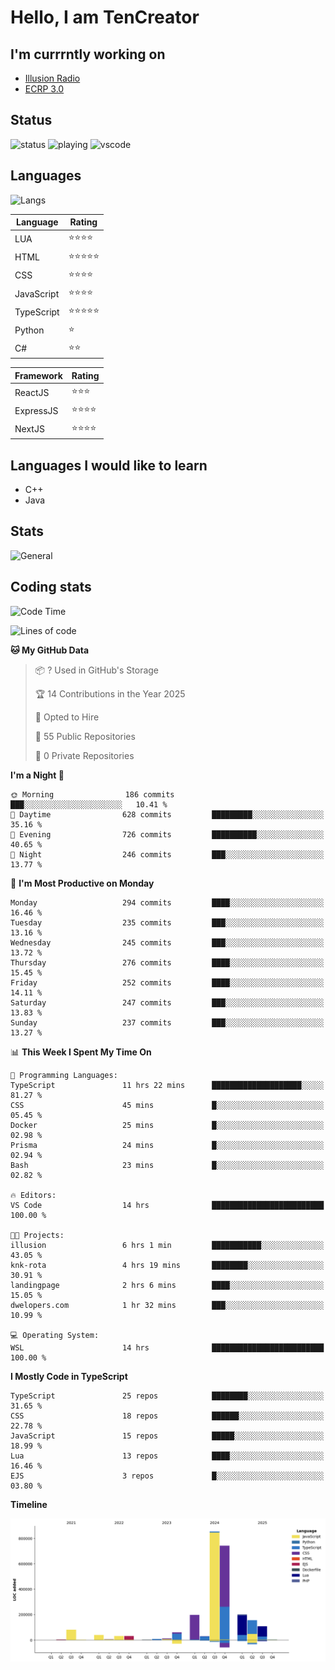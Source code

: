 # Hello, I am TenCreator

## I'm currrntly working on
- [Illusion Radio](https://illusionradio.co.uk/)
- [ECRP 3.0](http://github.com/Emerald-Coast-Roleplay/)

## Status
![status](https://api.statusbadges.me/badge/status/518334475038359555?simple=true&style=for-the-badge)
![playing](https://api.statusbadges.me/badge/playing/518334475038359555?style=for-the-badge)
![vscode](https://api.statusbadges.me/badge/vscode/518334475038359555?style=for-the-badge)

## Languages
![Langs](https://github-readme-stats.vercel.app/api/top-langs/?username=tencreator&layout=compact&theme=radical)


|Language|Rating|
|--------|------|
|LUA|⭐️⭐️⭐️⭐️|
|HTML|⭐️⭐️⭐️⭐️⭐️|
|CSS|⭐️⭐️⭐️⭐️|
|JavaScript|⭐️⭐️⭐️⭐️|
|TypeScript|⭐️⭐️⭐️⭐️⭐️|
|Python|⭐️|
|C#|⭐️⭐️ |

|Framework|Rating|
|--------|------|
|ReactJS|⭐️⭐️⭐|
|ExpressJS|⭐️⭐️⭐️⭐️|
|NextJS|⭐️⭐️⭐⭐️|

## Languages I would like to learn
- C++
- Java

## Stats
![General](https://github-readme-stats.vercel.app/api?username=tencreator&show_icons=true&theme=radical)

## Coding stats

<!--START_SECTION:waka-->
![Code Time](http://img.shields.io/badge/Code%20Time-372%20hrs%2041%20mins-blue)

![Lines of code](https://img.shields.io/badge/From%20Hello%20World%20I%27ve%20Written-1.9%20million%20lines%20of%20code-blue)

**🐱 My GitHub Data** 

> 📦 ? Used in GitHub's Storage 
 > 
> 🏆 14 Contributions in the Year 2025
 > 
> 💼 Opted to Hire
 > 
> 📜 55 Public Repositories 
 > 
> 🔑 0 Private Repositories 
 > 
**I'm a Night 🦉** 

```text
🌞 Morning                186 commits         ███░░░░░░░░░░░░░░░░░░░░░░   10.41 % 
🌆 Daytime                628 commits         █████████░░░░░░░░░░░░░░░░   35.16 % 
🌃 Evening                726 commits         ██████████░░░░░░░░░░░░░░░   40.65 % 
🌙 Night                  246 commits         ███░░░░░░░░░░░░░░░░░░░░░░   13.77 % 
```
📅 **I'm Most Productive on Monday** 

```text
Monday                   294 commits         ████░░░░░░░░░░░░░░░░░░░░░   16.46 % 
Tuesday                  235 commits         ███░░░░░░░░░░░░░░░░░░░░░░   13.16 % 
Wednesday                245 commits         ███░░░░░░░░░░░░░░░░░░░░░░   13.72 % 
Thursday                 276 commits         ████░░░░░░░░░░░░░░░░░░░░░   15.45 % 
Friday                   252 commits         ████░░░░░░░░░░░░░░░░░░░░░   14.11 % 
Saturday                 247 commits         ███░░░░░░░░░░░░░░░░░░░░░░   13.83 % 
Sunday                   237 commits         ███░░░░░░░░░░░░░░░░░░░░░░   13.27 % 
```


📊 **This Week I Spent My Time On** 

```text
💬 Programming Languages: 
TypeScript               11 hrs 22 mins      ████████████████████░░░░░   81.27 % 
CSS                      45 mins             █░░░░░░░░░░░░░░░░░░░░░░░░   05.45 % 
Docker                   25 mins             █░░░░░░░░░░░░░░░░░░░░░░░░   02.98 % 
Prisma                   24 mins             █░░░░░░░░░░░░░░░░░░░░░░░░   02.94 % 
Bash                     23 mins             █░░░░░░░░░░░░░░░░░░░░░░░░   02.82 % 

🔥 Editors: 
VS Code                  14 hrs              █████████████████████████   100.00 % 

🐱‍💻 Projects: 
illusion                 6 hrs 1 min         ███████████░░░░░░░░░░░░░░   43.05 % 
knk-rota                 4 hrs 19 mins       ████████░░░░░░░░░░░░░░░░░   30.91 % 
landingpage              2 hrs 6 mins        ████░░░░░░░░░░░░░░░░░░░░░   15.05 % 
dwelopers.com            1 hr 32 mins        ███░░░░░░░░░░░░░░░░░░░░░░   10.99 % 

💻 Operating System: 
WSL                      14 hrs              █████████████████████████   100.00 % 
```

**I Mostly Code in TypeScript** 

```text
TypeScript               25 repos            ████████░░░░░░░░░░░░░░░░░   31.65 % 
CSS                      18 repos            ██████░░░░░░░░░░░░░░░░░░░   22.78 % 
JavaScript               15 repos            █████░░░░░░░░░░░░░░░░░░░░   18.99 % 
Lua                      13 repos            ████░░░░░░░░░░░░░░░░░░░░░   16.46 % 
EJS                      3 repos             █░░░░░░░░░░░░░░░░░░░░░░░░   03.80 % 
```



**Timeline**

![Lines of Code chart](https://raw.githubusercontent.com/tencreator/tencreator/main/assets/bar_graph.png)


<!--END_SECTION:waka-->
